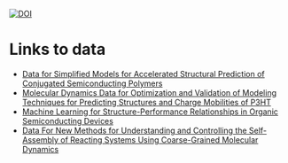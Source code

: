[![DOI](https://zenodo.org/badge/178739973.svg)](https://zenodo.org/badge/latestdoi/178739973)

# Links to data
* [Data for Simplified Models for Accelerated Structural Prediction of Conjugated Semiconducting Polymers](https://scholarworks.boisestate.edu/cme_lab/2/)
* [Molecular Dynamics Data for Optimization and Validation of Modeling Techniques for Predicting Structures and Charge Mobilities of P3HT](https://scholarworks.boisestate.edu/cme_lab/4/)
* [Machine Learning for Structure-Performance Relationships in Organic Semiconducting Devices](https://scholarworks.boisestate.edu/cme_lab/3/)
* [Data For New Methods for Understanding and Controlling the Self-Assembly of Reacting Systems Using Coarse-Grained Molecular Dynamics](https://doi.org/10.5281/zenodo.2619706)
